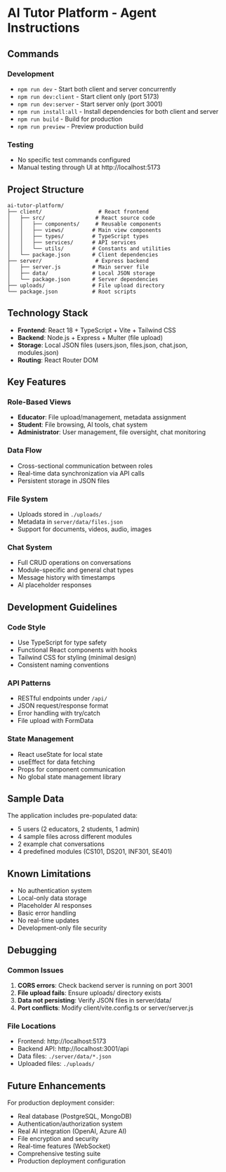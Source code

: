 # AI Tutor Platform - Agent Instructions

## Commands

### Development
- `npm run dev` - Start both client and server concurrently
- `npm run dev:client` - Start client only (port 5173)
- `npm run dev:server` - Start server only (port 3001)
- `npm run install:all` - Install dependencies for both client and server
- `npm run build` - Build for production
- `npm run preview` - Preview production build

### Testing
- No specific test commands configured
- Manual testing through UI at http://localhost:5173

## Project Structure

```
ai-tutor-platform/
├── client/                  # React frontend
│   ├── src/                # React source code
│   │   ├── components/     # Reusable components
│   │   ├── views/         # Main view components
│   │   ├── types/         # TypeScript types
│   │   ├── services/      # API services
│   │   └── utils/         # Constants and utilities
│   └── package.json       # Client dependencies
├── server/                 # Express backend
│   ├── server.js          # Main server file
│   ├── data/              # Local JSON storage
│   └── package.json       # Server dependencies
├── uploads/               # File upload directory
└── package.json           # Root scripts
```

## Technology Stack

- **Frontend**: React 18 + TypeScript + Vite + Tailwind CSS
- **Backend**: Node.js + Express + Multer (file upload)
- **Storage**: Local JSON files (users.json, files.json, chat.json, modules.json)
- **Routing**: React Router DOM

## Key Features

### Role-Based Views
- **Educator**: File upload/management, metadata assignment
- **Student**: File browsing, AI tools, chat system
- **Administrator**: User management, file oversight, chat monitoring

### Data Flow
- Cross-sectional communication between roles
- Real-time data synchronization via API calls
- Persistent storage in JSON files

### File System
- Uploads stored in `./uploads/`
- Metadata in `server/data/files.json`
- Support for documents, videos, audio, images

### Chat System
- Full CRUD operations on conversations
- Module-specific and general chat types
- Message history with timestamps
- AI placeholder responses

## Development Guidelines

### Code Style
- Use TypeScript for type safety
- Functional React components with hooks
- Tailwind CSS for styling (minimal design)
- Consistent naming conventions

### API Patterns
- RESTful endpoints under `/api/`
- JSON request/response format
- Error handling with try/catch
- File upload with FormData

### State Management
- React useState for local state
- useEffect for data fetching
- Props for component communication
- No global state management library

## Sample Data

The application includes pre-populated data:
- 5 users (2 educators, 2 students, 1 admin)
- 4 sample files across different modules
- 2 example chat conversations
- 4 predefined modules (CS101, DS201, INF301, SE401)

## Known Limitations

- No authentication system
- Local-only data storage
- Placeholder AI responses
- Basic error handling
- No real-time updates
- Development-only file security

## Debugging

### Common Issues
1. **CORS errors**: Check backend server is running on port 3001
2. **File upload fails**: Ensure uploads/ directory exists
3. **Data not persisting**: Verify JSON files in server/data/
4. **Port conflicts**: Modify client/vite.config.ts or server/server.js

### File Locations
- Frontend: http://localhost:5173
- Backend API: http://localhost:3001/api
- Data files: `./server/data/*.json`
- Uploaded files: `./uploads/`

## Future Enhancements

For production deployment consider:
- Real database (PostgreSQL, MongoDB)
- Authentication/authorization system
- Real AI integration (OpenAI, Azure AI)
- File encryption and security
- Real-time features (WebSocket)
- Comprehensive testing suite
- Production deployment configuration
